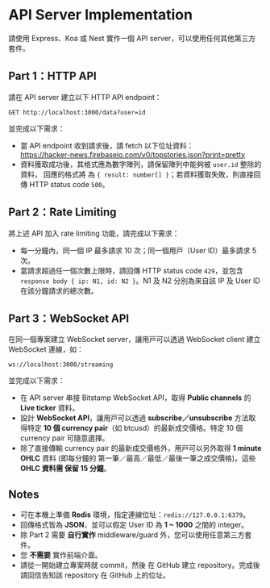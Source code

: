 # API Server Implementation

請使⽤ Express、Koa 或 Nest 實作⼀個 API server，可以使⽤任何其他第三⽅套件。

## Part 1：HTTP API

請在 API server 建立以下 HTTP API endpoint：
```
GET http://localhost:3000/data?user=id
```
並完成以下需求：  
- 當 API endpoint 收到請求後，請 fetch 以下位址資料：  
https://hacker-news.firebaseio.com/v0/topstories.json?print=pretty
- 資料獲取成功後，其格式應為數字陣列，請保留陣列中能夠被 `user.id` 整除的資料， 回應的格式將
為 `{ result: number[] }`；若資料獲取失敗，則直接回傳 HTTP status code `500`。


## Part 2：Rate Limiting

將上述 API 加入 rate limiting 功能，請完成以下需求：  
- 每⼀分鐘內，同⼀個 IP 最多請求 10 次；同⼀個⽤⼾（User ID）最多請求 5 次。
- 當請求超過任⼀個次數上限時，請回傳 HTTP status code `429`，並包含 `response body { ip: N1,
id: N2 }`。N1 及 N2 分別為來⾃該 IP 及 User ID 在該分鐘請求的總次數。


## Part 3：WebSocket API

在同⼀個專案建立 WebSocket server，讓⽤⼾可以透過 WebSocket client 建立 WebSocket 連線，如：
```
ws://localhost:3000/streaming
```
並完成以下需求：  
- 在 API server 串接 Bitstamp WebSocket API，取得 **Public channels** 的 **Live ticker** 資料。
- 設計 **WebSocket API**，讓⽤⼾可以透過 **subscribe／unsubscribe** ⽅法取得特定 **10 個 currency
pair**（如 btcusd）的最新成交價格。特定 10 個 currency pair 可隨意選擇。
- 除了直接傳輸 currency pair 的最新成交價格外，⽤⼾可以另外取得 **1 minute OHLC** 資料 (即每分鐘的
第⼀筆／最⾼／最低／最後⼀筆之成交價格)。這些 **OHLC 資料需 保留 15 分鐘**。


## Notes

- 可在本機上準備 **Redis** 環境，指定連線位址：`redis://127.0.0.1:6379`。
- 回傳格式皆為 **JSON**，並可以假定 User ID 為 **1 ~ 1000** 之間的 integer。
- 除 Part 2 需要 **⾃⾏實作** middleware/guard 外，您可以使⽤任意第三⽅套件。
- 您 **不需要** 實作前端介⾯。
- 請從⼀開始建立專案時就 commit，然後 在 GitHub 建立 repository。完成後請回信告知該 repository
在 GitHub 上的位址。